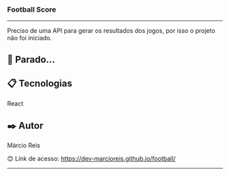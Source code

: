 ### Football Score

---

Preciso de uma API para gerar os resultados dos jogos, por isso o projeto não foi iniciado.

## 🚀 Parado...

## 📋 Tecnologias
React

## ✒️ Autor
Márcio Reis

😊 Link de acesso: https://dev-marcioreis.github.io/football/

---

